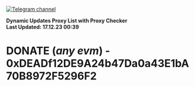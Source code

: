 [![Telegram channel](https://img.shields.io/endpoint?url=https://runkit.io/damiankrawczyk/telegram-badge/branches/master?url=https://t.me/n4z4v0d)](https://t.me/n4z4v0d) 

**Dynamic Updates Proxy List with Proxy Checker**  
**Last Updated: 17.12.23 00:39**

# DONATE (_any evm_) - 0xDEADf12DE9A24b47Da0a43E1bA70B8972F5296F2
